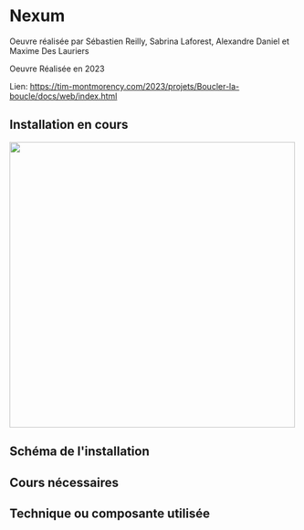 # Nexum

Oeuvre réalisée par Sébastien Reilly, Sabrina Laforest, Alexandre Daniel et Maxime Des Lauriers

Oeuvre Réalisée en 2023

Lien: https://tim-montmorency.com/2023/projets/Boucler-la-boucle/docs/web/index.html

## Installation en cours

<img src="./Medias/Passe_lumiere.png" style="width: 500px;"></img>

## Schéma de l'installation

## Cours nécessaires

## Technique ou composante utilisée

